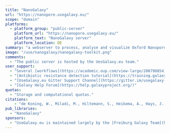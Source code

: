 ```yaml
---
title: "NanoGalaxy"
url: "https://nanopore.usegalaxy.eu/"
scope: "domain"
platforms:
  - platform_group: "public-server"
    platform_url: "https://nanopore.usegalaxy.eu/"
    platform_text: "NanoGalaxy server"
    platform_location: DE
summary: "a webserver to process, analyse and visualize Oxford Nanopore Technologies (ONT) data and similar long-reads technologies."
image: "/use/nanogalaxy/nanogalaxy-toolkit.png"
comments:
  - "The public server is hosted by the UesGalaxy.eu team."
user_support:
  - "Several [workflows](https://academic.oup.com/view-large/208798854) are provided."
  - "[Antibiotic resistance detection tutorial](https://training.galaxyproject.org/training-material/topics/metagenomics/tutorials/plasmid-metagenomics-nanopore/tutorial.html)"
  - "[UseGalaxy.eu Gitter Support Channel](https://gitter.im/usegalaxy-eu/Lobby)"
  - "[Galaxy Help Forum](https://help.galaxyproject.org/)"
quotas:
  - "Storage and computational quotas."
citations:
    - "de Koning, W., Miladi, M., Hiltemann, S., Heikema, A., Hays, J. P., Flemming, S., van den Beek, M., Mustafa, D. A., Backofen, R., Grüning, B., & Stubbs, A. P. (2020). [NanoGalaxy: Nanopore long-read sequencing data analysis in Galaxy](https://doi.org/10.1093/gigascience/giaa105). *GigaScience*, 9(10). doi: 10.1093/gigascience/giaa105"
pub_libraries:
  - "NanoGalaxy"
sponsors:
  - "UseGalaxy.eu is maintained largely by the [Freiburg Galaxy Team](https://usegalaxy-eu.github.io/freiburg/) but also collectively by groups and individuals from across Europe. All of the members sites in this repository contribute to the European Galaxy Project."
---
```

